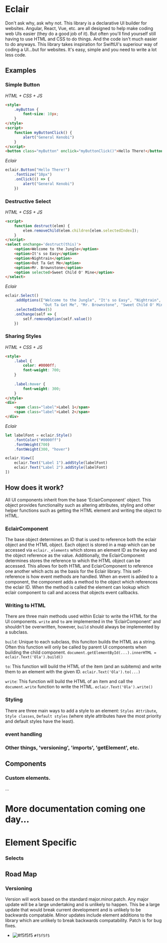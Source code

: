 # Eclair
Don't ask why, ask why not. This library is a declarative UI builder for websites. Angular, React, Vue, etc. are all designed to help make coding web UIs easier (they do a good job of it). But often you'll find yourself still having to use HTML and CSS to do things. And the code isn't much easier to do anyways. This library takes inspiration for SwiftUI's superiour way of coding a UI...but for websites. It's easy, simple and you need to write a lot less code.

## Examples
### Simple Button
_HTML + CSS + JS_
``` html
<style>
    .myButton {
        font-size: 10px;
    }
</style>
<script>
    function myButtonClick() {
        alert("General Kenobi")
    }
</script>
<button class="myButton" onclick="myButtonClick()">Hello There!</button>
```

_Eclair_
``` javascript
eclair.Button("Hello There!")
    .fontSize("10px")
    .onClick(() => {
        alert("General Kenobi")
    })
```

### Destructive Select
_HTML + CSS + JS_
``` html
<script>
    function destruct(elem) {
        elem.removeChild(elem.children[elem.selectedIndex]);
    }
</script>
<select onchange='destruct(this)'>
    <option>Welcome to the Jungle</option>
    <option>It's so Easy</option>
    <option>Nightrain</option>
    <option>Out Ta Get Me</option>
    <option>Mr. Brownstone</option>
    <option selected>Sweet Child O' Mine</option>
</select>
```

_Eclair_
``` javascript
eclair.Select()
    .addOptions(["Welcome to the Jungle", "It's so Easy", "Nightrain",
                 "Out Ta Get Me", "Mr. Brownstone", "Sweet Child O' Mine"])
    .selectedIndex(5)
    .onChange(self => {
        self.removeOption(self.value())
    })
```

### Sharing Styles
_HTML + CSS + JS_
``` html
<style>
    .label {
        color: #0000ff;
        font-weight: 700;
    }
    
    .label:hover {
        font-weight: 300;
    }
</style>
<div>
    <span class="label">Label 1</span>
    <span class="label">Label 2</span>
</div>
```

_Eclair_
``` javascript
let labelFont = eclair.Style()
    .fontColor("#0000ff")
    .fontWeight(700)
    .fontWeight(300, "hover")

eclair.View([
    eclair.Text("Label 1").addStyle(labelFont)
    eclair.Text("Label 2").addStyle(labelFont)
])
```

## How does it work?
All UI components inherit from the base 'EclairComponent' object. This object provides functionality such as altering attributes, styling and other helper functions such as getting the HTML element and writing the object to HTML. 

### EclairComponent
The base object determines an ID that is used to reference both the eclair object and the HTML object. Each object is stored in a map which can be accessed via `eclair._elements` which stores an element ID as the key and the object reference as the value. Additionally, the EclairComponent determines stores the reference to which the HTML object can be accessed. This allows for both HTML and EclairComponent to reference one another which acts as the basis for the Eclair library. This self-reference is how event methods are handled. When an event is added to a component, the component adds a method to the object which references the eclair ID. When the method is called the element can lookup which eclair component to call and access that objects event callbacks.

### Writing to HTML
There are three main methods used within Eclair to write the HTML for the UI components. `write` and `to` are implemented in the 'EclairComponent' and shouldn't be overwritten, however, `build` should always be implemented by a subclass.

`build`: Unique to each subclass, this funciton builds the HTML as a string. Often this function will only be called by parent UI components when building the child component. `document.getElementById(...).innerHTML = eclair.Text('Ola').build()`

`to`: This function will build the HTML of the item (and an subitems) and write them to an element with the given ID. `eclair.Text('Ola').to(...)`

`write`: This function will build the HTML of an item and call the `document.write` function to write the HTML. `eclair.Text('Ola').write()`

### Styling
There are three main ways to add a style to an element:
`Styles Attribute`, `Style classes`, `Default styles` (where style attributes have the most priority and default styles have the least). 
### event handling
### Other things, 'versioning', 'imports', 'getElement', etc.

## Components
### Custom elements.
...

# More documentation coming one day...
# Element Specific
### Selects


## Road Map
### Versioning
Version will work based on the standard major.minor.patch. Any major update will be a large undertaking and is unlikely to happen. This be a large update that would break current development and is unlikely to be backwards compatable. Minor updates include element additions to the library which are unlikely to break backwards compatability. Patch is for bug fixes.

- ![#f5f5f5](https://via.placeholder.com/15/f5f5f5/000000?text=+) `#f5f5f5`

